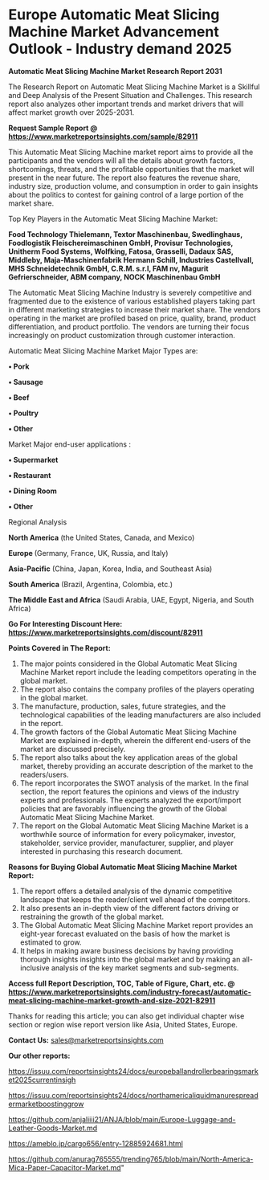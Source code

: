 # Europe Automatic Meat Slicing Machine Market Advancement Outlook - Industry demand 2025

<strong>Automatic Meat Slicing Machine Market Research Report 2031</strong>

The Research Report on Automatic Meat Slicing Machine Market is a Skillful and Deep Analysis of the Present Situation and Challenges. This research report also analyzes other important trends and market drivers that will affect market growth over 2025-2031.

<strong>Request Sample Report @ <a href=https://www.marketreportsinsights.com/sample/82911>https://www.marketreportsinsights.com/sample/82911</a></strong>

This Automatic Meat Slicing Machine market report aims to provide all the participants and the vendors will all the details about growth factors, shortcomings, threats, and the profitable opportunities that the market will present in the near future. The report also features the revenue share, industry size, production volume, and consumption in order to gain insights about the politics to contest for gaining control of a large portion of the market share.

Top Key Players in the Automatic Meat Slicing Machine Market:

<strong>Food Technology Thielemann, Textor Maschinenbau, Swedlinghaus, Foodlogistik Fleischereimaschinen GmbH, Provisur Technologies, Unitherm Food Systems, Wolfking, Fatosa, Grasselli, Dadaux SAS, Middleby, Maja-Maschinenfabrik Hermann Schill, Industries Castellvall, MHS Schneidetechnik GmbH, C.R.M. s.r.l, FAM nv, Magurit Gefrierschneider, ABM company, NOCK Maschinenbau GmbH</strong>

The Automatic Meat Slicing Machine Industry is severely competitive and fragmented due to the existence of various established players taking part in different marketing strategies to increase their market share. The vendors operating in the market are profiled based on price, quality, brand, product differentiation, and product portfolio. The vendors are turning their focus increasingly on product customization through customer interaction.

Automatic Meat Slicing Machine Market Major Types are:

<strong>• Pork

• Sausage

• Beef

• Poultry

• Other</strong>

Market Major end-user applications :

<strong>• Supermarket

• Restaurant

• Dining Room

• Other</strong>

Regional Analysis

</u><strong><b>North America</b></strong> (the United States, Canada, and Mexico)

<strong><b>Europe </b></strong>(Germany, France, UK, Russia, and Italy)

<strong><b>Asia-Pacific</b></strong> (China, Japan, Korea, India, and Southeast Asia)

<strong><b>South America</b></strong> (Brazil, Argentina, Colombia, etc.)

<strong><b>The Middle East and Africa</b></strong> (Saudi Arabia, UAE, Egypt, Nigeria, and South Africa)

<strong>Go For Interesting Discount Here: <a href=https://www.marketreportsinsights.com/discount/82911>https://www.marketreportsinsights.com/discount/82911</a></strong>

<strong>Points Covered in The Report:</strong>
<ol>
  <li>The major points considered in the Global Automatic Meat Slicing Machine Market report include the leading competitors operating in the global market.</li>
  <li>The report also contains the company profiles of the players operating in the global market.</li>
  <li>The manufacture, production, sales, future strategies, and the technological capabilities of the leading manufacturers are also included in the report.</li>
  <li>The growth factors of the Global Automatic Meat Slicing Machine Market are explained in-depth, wherein the different end-users of the market are discussed precisely.</li>
  <li>The report also talks about the key application areas of the global market, thereby providing an accurate description of the market to the readers/users.</li>
  <li>The report incorporates the SWOT analysis of the market. In the final section, the report features the opinions and views of the industry experts and professionals. The experts analyzed the export/import policies that are favorably influencing the growth of the Global Automatic Meat Slicing Machine Market.</li>
  <li>The report on the Global Automatic Meat Slicing Machine Market is a worthwhile source of information for every policymaker, investor, stakeholder, service provider, manufacturer, supplier, and player interested in purchasing this research document.</li>
</ol>
<strong>Reasons for Buying Global Automatic Meat Slicing Machine Market Report:</strong>

<ol>
  <li>The report offers a detailed analysis of the dynamic competitive landscape that keeps the reader/client well ahead of the competitors.</li>
  <li>It also presents an in-depth view of the different factors driving or restraining the growth of the global market.</li>
  <li>The Global Automatic Meat Slicing Machine Market report provides an eight-year forecast evaluated on the basis of how the market is estimated to grow.</li>
  <li>It helps in making aware business decisions by having providing thorough insights insights into the global market and by making an all-inclusive analysis of the key market segments and sub-segments.</li>
</ol>
<strong>Access full Report Description, TOC, Table of Figure, Chart, etc. @ <a href=https://www.marketreportsinsights.com/industry-forecast/automatic-meat-slicing-machine-market-growth-and-size-2021-82911>https://www.marketreportsinsights.com/industry-forecast/automatic-meat-slicing-machine-market-growth-and-size-2021-82911</a></strong>


Thanks for reading this article; you can also get individual chapter wise section or region wise report version like Asia, United States, Europe.

<strong>Contact Us:</strong>
sales@marketreportsinsights.com

<strong>Our other reports:</strong>

<a href=https://issuu.com/reportsinsights24/docs/europeballandrollerbearingsmarket2025currentinsigh>https://issuu.com/reportsinsights24/docs/europeballandrollerbearingsmarket2025currentinsigh</a>

<a href=https://issuu.com/reportsinsights24/docs/northamericaliquidmanurespreadermarketboostinggrow>https://issuu.com/reportsinsights24/docs/northamericaliquidmanurespreadermarketboostinggrow</a>

<a href=https://github.com/anjaliiii21/ANJA/blob/main/Europe-Luggage-and-Leather-Goods-Market.md>https://github.com/anjaliiii21/ANJA/blob/main/Europe-Luggage-and-Leather-Goods-Market.md</a>

<a href=https://ameblo.jp/cargo656/entry-12885924681.html>https://ameblo.jp/cargo656/entry-12885924681.html</a>

<a href=https://github.com/anurag765555/trending765/blob/main/North-America-Mica-Paper-Capacitor-Market.md>https://github.com/anurag765555/trending765/blob/main/North-America-Mica-Paper-Capacitor-Market.md</a>"
